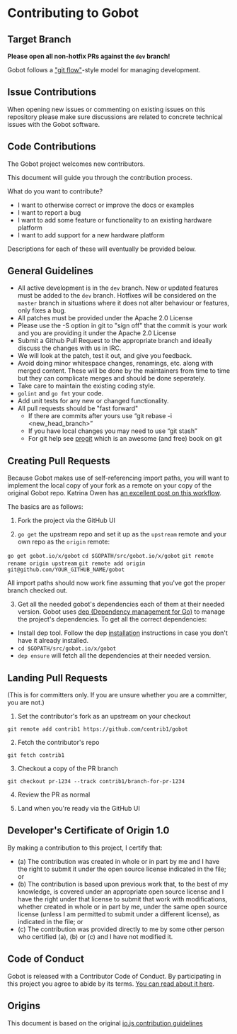 # Contributing to Gobot

## Target Branch
**Please open all non-hotfix PRs against the `dev` branch!**

Gobot follows a ["git flow"](http://nvie.com/posts/a-successful-git-branching-model/)-style model for managing development.

## Issue Contributions

When opening new issues or commenting on existing issues on this repository
please make sure discussions are related to concrete technical issues with the
Gobot software.

## Code Contributions

The Gobot project welcomes new contributors.

This document will guide you through the contribution process.

What do you want to contribute?

- I want to otherwise correct or improve the docs or examples
- I want to report a bug
- I want to add some feature or functionality to an existing hardware platform
- I want to add support for a new hardware platform

Descriptions for each of these will eventually be provided below.

## General Guidelines

* All active development is in the `dev` branch. New or updated features must be added to the `dev` branch. Hotfixes will be considered on the `master` branch in situations where it does not alter behaviour or features, only fixes a bug.
* All patches must be provided under the Apache 2.0 License
* Please use the -S option in git to "sign off" that the commit is your work and you are providing it under the Apache 2.0 License
* Submit a Github Pull Request to the appropriate branch and ideally discuss the changes with us in IRC.
* We will look at the patch, test it out, and give you feedback.
* Avoid doing minor whitespace changes, renamings, etc. along with merged content. These will be done by the maintainers from time to time but they can complicate merges and should be done seperately.
* Take care to maintain the existing coding style.
* `golint` and `go fmt` your code.
* Add unit tests for any new or changed functionality.
* All pull requests should be "fast forward"
  * If there are commits after yours use “git rebase -i <new_head_branch>”
  * If you have local changes you may need to use “git stash”
  * For git help see [progit](http://git-scm.com/book) which is an awesome (and free) book on git

## Creating Pull Requests
Because Gobot makes use of self-referencing import paths, you will want
to implement the local copy of your fork as a remote on your copy of the
original Gobot repo. Katrina Owen has [an excellent post on this workflow](https://splice.com/blog/contributing-open-source-git-repositories-go/).

The basics are as follows:

1. Fork the project via the GitHub UI

2. `go get` the upstream repo and set it up as the `upstream` remote and your own repo as the `origin` remote:

`go get gobot.io/x/gobot`
`cd $GOPATH/src/gobot.io/x/gobot`
`git remote rename origin upstream`
`git remote add origin git@github.com/YOUR_GITHUB_NAME/gobot`

All import paths should now work fine assuming that you've got the
proper branch checked out.

3. Get all the needed gobot's dependencies each of them at their needed version. Gobot uses [dep (Dependency management for Go)](https://golang.github.io/dep/) to manage the project's dependencies. To get all the correct dependencies:

* Install dep tool. Follow the dep [installation](https://golang.github.io/dep/docs/installation.html) instructions in case you don't have it already installed.
* `cd $GOPATH/src/gobot.io/x/gobot` 
* `dep ensure` will fetch  all the dependencies at their needed version.

## Landing Pull Requests
(This is for committers only. If you are unsure whether you are a committer, you are not.)

1. Set the contributor's fork as an upstream on your checkout

`git remote add contrib1 https://github.com/contrib1/gobot`

2. Fetch the contributor's repo

`git fetch contrib1`

3. Checkout a copy of the PR branch

`git checkout pr-1234 --track contrib1/branch-for-pr-1234`

4. Review the PR as normal

5. Land when you're ready via the GitHub UI

## Developer's Certificate of Origin 1.0

By making a contribution to this project, I certify that:

* (a) The contribution was created in whole or in part by me and I
  have the right to submit it under the open source license indicated
  in the file; or
* (b) The contribution is based upon previous work that, to the best
  of my knowledge, is covered under an appropriate open source license
  and I have the right under that license to submit that work with
  modifications, whether created in whole or in part by me, under the
  same open source license (unless I am permitted to submit under a
  different license), as indicated in the file; or
* (c) The contribution was provided directly to me by some other
  person who certified (a), (b) or (c) and I have not modified it.

## Code of Conduct

Gobot is released with a Contributor Code of Conduct. By participating in this project you agree to abide by its terms. [You can read about it here](CODE_OF_CONDUCT.md).

## Origins

This document is based on the original [io.js contribution guidelines](https://github.com/nodejs/io.js/blob/master/CONTRIBUTING.md)
